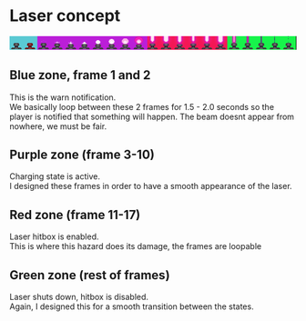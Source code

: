# Laser concept

![Image of Yaktocat](example.png)

## Blue zone, frame 1 and 2
This is the warn notification.  
We basically loop between these 2 frames for 1.5 - 2.0 seconds so the player is notified that something will happen. The beam doesnt appear from nowhere, we must be fair.

## Purple zone (frame 3-10)
Charging state is active.   
I designed these frames in order to have a smooth appearance of the laser.

## Red zone (frame 11-17)
Laser hitbox is enabled.  
This is where this hazard does its damage, the frames are loopable

## Green zone (rest of frames)
Laser shuts down, hitbox is disabled.  
Again, I designed this for a smooth transition between the states.